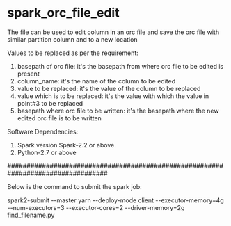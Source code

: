 # spark_orc_file_edit

The file can be used to edit column in an orc file and save the orc file with similar partition column and to a new location

Values to be replaced as per the requirement:
1. basepath of orc file: it's the basepath from where orc file to be edited is present
2. column_name: it's the name of the column to be edited
3. value to be replaced: it's the value of the column to be replaced
4. value which is to be replaced: it's the value with which the value in point#3 to be replaced
5. basepath where orc file to be written: it's the basepath where the new edited orc file is to be written

Software Dependencies:
1. Spark version Spark-2.2 or above.
2. Python-2.7 or above


##################################################################################

Below is the command to submit the spark job:

spark2-submit --master yarn --deploy-mode client --executor-memory=4g --num-executors=3 --executor-cores=2 --driver-memory=2g find_filename.py
